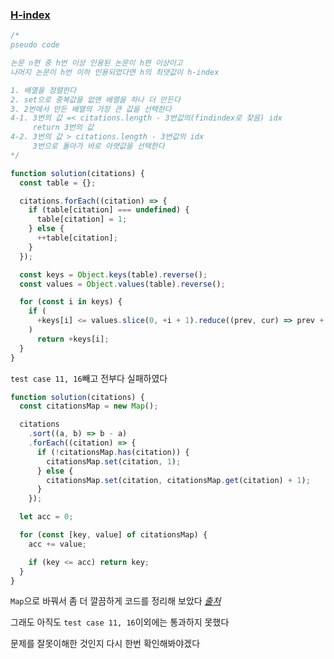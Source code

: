 ### [H-index](https://programmers.co.kr/learn/courses/30/lessons/42747)

```js
/*
pseudo code

논문 n편 중 h번 이상 인용된 논문이 h편 이상이고
나머지 논문이 h번 이하 인용되었다면 h의 최댓값이 h-index

1. 배열을 정렬한다
2. set으로 중복값을 없앤 배열을 하나 더 만든다
3. 2번에서 만든 배열의 가장 큰 값을 선택한다
4-1. 3번의 값 =< citations.length - 3번값의(findindex로 찾음) idx
     return 3번의 값
4-2. 3번의 값 > citations.length - 3번값의 idx
     3번으로 돌아가 바로 아랫값을 선택한다
*/
```

```js
function solution(citations) {
  const table = {};

  citations.forEach((citation) => {
    if (table[citation] === undefined) {
      table[citation] = 1;
    } else {
      ++table[citation];
    }
  });

  const keys = Object.keys(table).reverse();
  const values = Object.values(table).reverse();

  for (const i in keys) {
    if (
      +keys[i] <= values.slice(0, +i + 1).reduce((prev, cur) => prev + cur, 0)
    )
      return +keys[i];
  }
}
```

`test case 11, 16`빼고 전부다 실패하였다

```js
function solution(citations) {
  const citationsMap = new Map();

  citations
    .sort((a, b) => b - a)
    .forEach((citation) => {
      if (!citationsMap.has(citation)) {
        citationsMap.set(citation, 1);
      } else {
        citationsMap.set(citation, citationsMap.get(citation) + 1);
      }
    });

  let acc = 0;

  for (const [key, value] of citationsMap) {
    acc += value;

    if (key <= acc) return key;
  }
}
```

`Map`으로 바꿔서 좀 더 깔끔하게 코드를 정리해 보았다 _[출처](https://hackinbits.com/articles/how-to-iterate-a-map-in-javascript---map-part-2)_

그래도 아직도 `test case 11, 16`이외에는 통과하지 못했다

문제를 잘못이해한 것인지 다시 한번 확인해봐야겠다
